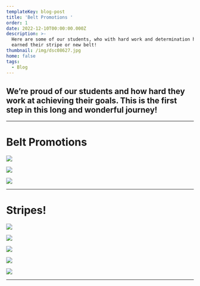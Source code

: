```yaml
---
templateKey: blog-post
title: 'Belt Promotions '
order: 1
date: 2022-12-10T00:00:00.000Z
description: >-
  Here are some of our students, who with hard work and determination have
  earned their stripe or new belt!
thumbnail: /img/dsc08627.jpg
home: false
tags:
  - Blog
---
```

## **We’re proud of our students and how hard they work at achieving their goals. This is the first step in this long and wonderful journey!**

- - -

# **Belt Promotions**

![](/img/img-5417.jpg)

![](/img/img-5418.png)

![](/img/img-0456.jpg)

- - -

# Stripes!

![](/img/img-5454.jpg)

![](/img/img-5462.jpg)

![](/img/img-3393.jpg)

![](/img/img-4618.jpg)

![](/img/dsc05643.jpg)

- - -
